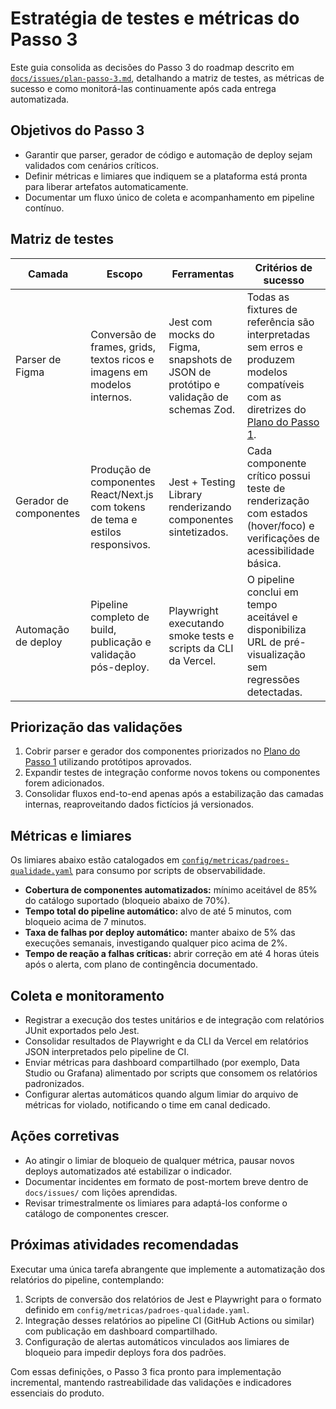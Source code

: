 # Estratégia de testes e métricas do Passo 3

Este guia consolida as decisões do Passo 3 do roadmap descrito em [`docs/issues/plan-passo-3.md`](../issues/plan-passo-3.md), detalhando a matriz de testes, as métricas de sucesso e como monitorá-las continuamente após cada entrega automatizada.

## Objetivos do Passo 3
- Garantir que parser, gerador de código e automação de deploy sejam validados com cenários críticos.
- Definir métricas e limiares que indiquem se a plataforma está pronta para liberar artefatos automaticamente.
- Documentar um fluxo único de coleta e acompanhamento em pipeline contínuo.

## Matriz de testes
| Camada | Escopo | Ferramentas | Critérios de sucesso |
| ------ | ------ | ----------- | -------------------- |
| Parser de Figma | Conversão de frames, grids, textos ricos e imagens em modelos internos. | Jest com mocks do Figma, snapshots de JSON de protótipo e validação de schemas Zod. | Todas as fixtures de referência são interpretadas sem erros e produzem modelos compatíveis com as diretrizes do [Plano do Passo 1](../issues/plan-passo-1.md).
| Gerador de componentes | Produção de componentes React/Next.js com tokens de tema e estilos responsivos. | Jest + Testing Library renderizando componentes sintetizados. | Cada componente crítico possui teste de renderização com estados (hover/foco) e verificações de acessibilidade básica.
| Automação de deploy | Pipeline completo de build, publicação e validação pós-deploy. | Playwright executando smoke tests e scripts da CLI da Vercel. | O pipeline conclui em tempo aceitável e disponibiliza URL de pré-visualização sem regressões detectadas.

## Priorização das validações
1. Cobrir parser e gerador dos componentes priorizados no [Plano do Passo 1](../issues/plan-passo-1.md) utilizando protótipos aprovados.
2. Expandir testes de integração conforme novos tokens ou componentes forem adicionados.
3. Consolidar fluxos end-to-end apenas após a estabilização das camadas internas, reaproveitando dados fictícios já versionados.

## Métricas e limiares
Os limiares abaixo estão catalogados em [`config/metricas/padroes-qualidade.yaml`](../../config/metricas/padroes-qualidade.yaml) para consumo por scripts de observabilidade.

- **Cobertura de componentes automatizados:** mínimo aceitável de 85% do catálogo suportado (bloqueio abaixo de 70%).
- **Tempo total do pipeline automático:** alvo de até 5 minutos, com bloqueio acima de 7 minutos.
- **Taxa de falhas por deploy automático:** manter abaixo de 5% das execuções semanais, investigando qualquer pico acima de 2%.
- **Tempo de reação a falhas críticas:** abrir correção em até 4 horas úteis após o alerta, com plano de contingência documentado.

## Coleta e monitoramento
- Registrar a execução dos testes unitários e de integração com relatórios JUnit exportados pelo Jest.
- Consolidar resultados de Playwright e da CLI da Vercel em relatórios JSON interpretados pelo pipeline de CI.
- Enviar métricas para dashboard compartilhado (por exemplo, Data Studio ou Grafana) alimentado por scripts que consomem os relatórios padronizados.
- Configurar alertas automáticos quando algum limiar do arquivo de métricas for violado, notificando o time em canal dedicado.

## Ações corretivas
- Ao atingir o limiar de bloqueio de qualquer métrica, pausar novos deploys automatizados até estabilizar o indicador.
- Documentar incidentes em formato de post-mortem breve dentro de `docs/issues/` com lições aprendidas.
- Revisar trimestralmente os limiares para adaptá-los conforme o catálogo de componentes crescer.

## Próximas atividades recomendadas
Executar uma única tarefa abrangente que implemente a automatização dos relatórios do pipeline, contemplando:
1. Scripts de conversão dos relatórios de Jest e Playwright para o formato definido em `config/metricas/padroes-qualidade.yaml`.
2. Integração desses relatórios ao pipeline CI (GitHub Actions ou similar) com publicação em dashboard compartilhado.
3. Configuração de alertas automáticos vinculados aos limiares de bloqueio para impedir deploys fora dos padrões.

Com essas definições, o Passo 3 fica pronto para implementação incremental, mantendo rastreabilidade das validações e indicadores essenciais do produto.
